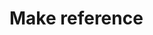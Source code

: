 # Make reference

<!-- @include: ./action.md -->
<!-- @include: ./block.md -->
<!-- @include: ./filter.md -->
<!-- @include: ./menu.md --> 
<!-- @include: ./routing.md -->
<!-- @include: ./widget.md -->

